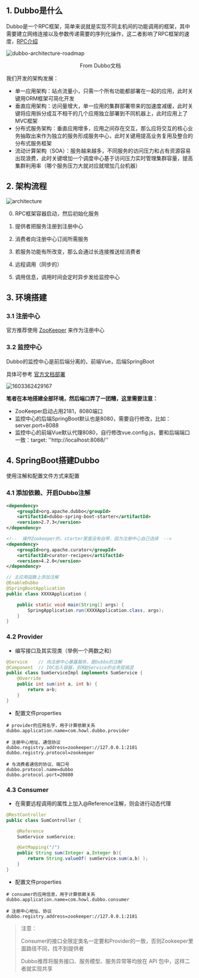 ## 1. Dubbo是什么

Dubbo是一个RPC框架，简单来说就是实现不同主机间的功能调用的框架，其中需要建立网络连接以及参数传递需要的序列化操作，这二者影响了RPC框架的速度，[RPC介绍](https://www.cnblogs.com/Howlet/p/12367745.html)





![dubbo-architecture-roadmap](C:\Users\Howl\Desktop\dubbo-architecture-roadmap.jpg)

<center>From Dubbo文档</center>



我们开发的架构发展：

* 单一应用架构：站点流量小，只需一个所有功能都部署在一起的应用，此时关键用ORM框架可简化开发
* 垂直应用架构：访问量增大，单一应用的集群部署带来的加速度减缓，此时关键将应用拆分成互不相干的几个应用独立部署到不同机器上，此时应用上了MVC框架
* 分布式服务架构：垂直应用增多，应用之间存在交互，那么应将交互的核心业务抽取出来作为独立的服务形成服务中心，此时关键用提高业务复用及整合的分布式服务框架
* 流动计算架构（SOA）：服务越来越多，不同服务的访问压力和占有资源容易出现浪费，此时关键增加一个调度中心基于访问压力实时管理集群容量，提高集群利用率（哪个服务压力大就对应就增加几台机器）













## 2. 架构流程

![architecture](C:\Users\Howl\Desktop\architecture.png)



0. RPC框架容器启动，然后初始化服务

1. 提供者把服务注册到注册中心
2. 消费者向注册中心订阅所需服务
3. 若服务功能有所改变，那么会通过长连接推送给消费者
4. 远程调用（同步的）
5. 调用信息，调用时间会定时异步发给监控中心













## 3. 环境搭建



### 3.1 注册中心

官方推荐使用 [ZooKeeper](https://www.cnblogs.com/Howlet/p/13837546.html) 来作为注册中心



### 3.2 监控中心

Dubbo的监控中心是前后端分离的，前端Vue，后端SpringBoot

具体可参考 [官方文档部署](http://dubbo.apache.org/zh-cn/docs/admin/introduction.html)

![1603362429167](C:\Users\Howl\AppData\Roaming\Typora\typora-user-images\1603362429167.png)



**笔者在本地搭建全部环境，然后端口弄了一团糟，这里需要注意：**

* ZooKeeper启动占用2181，8080端口
* 监控中心的后端SpringBoot默认也是8080，需要自行修改，比如：server.port=8088
* 监控中心的前端Vue默认代理8080，自行修改vue.config.js，要和后端端口一致：target: ''http://localhost:8088/''











## 4. SpringBoot搭建Dubbo

使用注解和配置文件方式来配置



### 4.1 添加依赖、开启Dubbo注解

```xml
<dependency>
    <groupId>org.apache.dubbo</groupId>
    <artifactId>dubbo-spring-boot-starter</artifactId>
    <version>2.7.3</version>
</dependency>

<!--  操作Zookeeper的，starter里面没有自带，因为注册中心自己选择  -->
<dependency>
    <groupId>org.apache.curator</groupId>
    <artifactId>curator-recipes</artifactId>
    <version>4.2.0</version>
</dependency>
```

```java
// 主应用函数上添加注解
@EnableDubbo
@SpringBootApplication
public class XXXXApplication {

    public static void main(String[] args) {
        SpringApplication.run(XXXXApplication.class, args);
    }
}
```



### 4.2 Provider

* 编写接口及其实现类（举例一个两数之和）

```java
@Service    // 向注册中心暴露服务，是Dubbo的注解
@Component  // IOC加入容器，别和@Service的业务层搞混
public class SumServiceImpl implements SumService {
    @Override
    public int sum(int a, int b) {
        return a+b;
    }
}
```

* 配置文件properties

```properties
# provider的应用名字，用于计算依赖关系
dubbo.application.name=com.howl.dubbo.provider

# 注册中心地址、通信协议
dubbo.registry.address=zookeeper://127.0.0.1:2181
dubbo.registry.protocol=zookeeper

# 与消费者通信的协议、端口号
dubbo.protocol.name=dubbo
dubbo.protocol.port=20880
```



### 4.3 Consumer

* 在需要远程调用的属性上加入@Reference注解，则会进行动态代理

```java
@RestController
public class SumController {

    @Reference
    SumService sumService;

    @GetMapping("/")
    public String sum(Integer a,Integer b){
        return String.valueOf( sumService.sum(a,b) );
    }
}
```

* 配置文件properties

```properties
# consumer的应用信息，用于计算依赖关系
dubbo.application.name=com.howl.dubbo.consumer

# 注册中心地址、协议
dubbo.registry.address=zookeeper://127.0.0.1:2181
```



> 注意：
>
> Consumer的接口全限定类名一定要和Provider的一致，否则Zookeeper里面路径不同，找不到提供者
>
> Dubbo推荐将服务接口、服务模型、服务异常等均放在 API 包中，这样二者就实现共享




